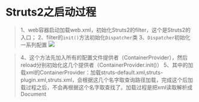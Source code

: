 # Struts2之启动过程
> 1、web容器启动加载web.xml，初始化Struts2的filter，这个是Struts2的入口；
> 2、filter的`init()`方法初始化`Dispatcher`类
> 3、`Dispatcher`初始化一系列配置
> ![](http://i.imgur.com/KAid7xB.png)


> 4、这个方法先加入所有的配置文件提供者（ContainerProvider），然后reload分别初始化这几个提供者（ContainerProvider.init()）
> 5、其中的加载xml的ContainerProvider：加载struts-default.xml,struts-plugin.xml,struts.xml，会根据这几个名字取查询路径加载，完成这个后加载过程之后，不会再根据这个名字取查找了。加载过程是把xml读取解析成Document
>

